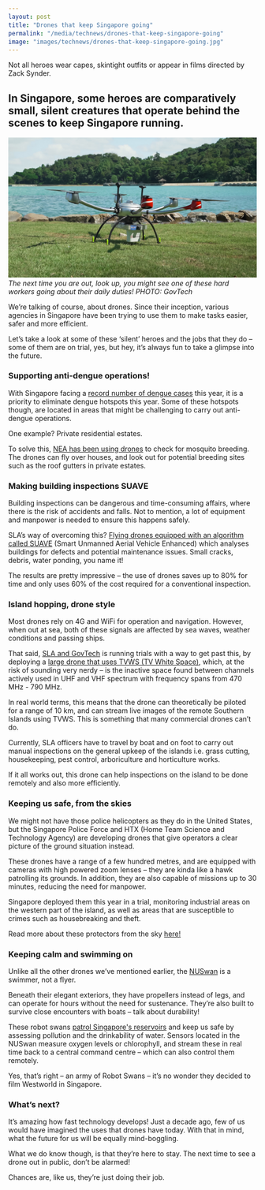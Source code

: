 ```yaml
---
layout: post
title: "Drones that keep Singapore going"
permalink: "/media/technews/drones-that-keep-singapore-going"
image: "images/technews/drones-that-keep-singapore-going.jpg"
---
```

Not all heroes wear capes, skintight outfits or appear in films directed by Zack Synder. 

In Singapore, some heroes are comparatively small, silent creatures that operate behind the scenes to keep Singapore running. 
---

![A Drone that operates on TV WS](/images/technews/drones-that-keep-singapore-going.jpg)*The next time you are out, look up, you might see one of these hard workers going about their daily duties! PHOTO: GovTech*

We’re talking of course, about drones. Since their inception, various agencies in Singapore have been trying to use them to make tasks easier, safer and more efficient. 

Let’s take a look at some of these ‘silent’ heroes and the jobs that they do – some of them are on trial, yes, but hey, it’s always fun to take a glimpse into the future. 

### **Supporting anti-dengue operations**!

With Singapore facing a [record number of dengue cases](https://www.channelnewsasia.com/news/singapore/singapore-dengue-cases-reach-record-22403-surpassing-2013-high-12992292) this year, it is  a priority to eliminate dengue hotspots this year. Some of these hotspots though, are located in areas that might be challenging to carry out anti-dengue operations. 

One example? Private residential estates. 

To solve this, [NEA has been using drones](https://www.straitstimes.com/singapore/drones-join-nea-battle-against-dengue) to check for mosquito breeding. The drones can fly over houses, and look out for potential breeding sites such as the roof gutters in private estates. 


### **Making building inspections SUAVE**


Building inspections can be dangerous and time-consuming affairs, where there is the risk of accidents and falls. Not to mention, a lot of equipment and manpower is needed to ensure this happens safely. 

SLA’s way of overcoming this? [Flying drones equipped with an algorithm called SUAVE](https://www.sla.gov.sg/qql/slot/u143/Newsroom/Newsletter/LANDAPR19/sla-suave.html) (Smart Unmanned Aerial Vehicle Enhanced) which analyses buildings for defects and potential maintenance issues. Small cracks, debris, water ponding, you name it! 

The results are pretty impressive – the use of drones saves up to 80% for time and only uses 60% of the cost required for a conventional inspection.

### **Island hopping, drone style**

Most drones rely on 4G and WiFi for operation and navigation. However, when out at sea, both of these signals are affected by sea waves, weather conditions and passing ships. 

That said, [SLA and GovTech](https://www.tech.gov.sg/media/technews/bringing-connectivity-to-the-southern-islands) is running trials with a way to get past this, by deploying a [large drone that uses TVWS (TV White Space)](https://www.straitstimes.com/tech/unmanned-drones-for-monitoring-singapores-southern-islands-on-trial), which, at the risk of sounding very nerdy –  is the inactive space found between channels actively used in UHF and VHF spectrum with frequency spans from 470 MHz - 790 MHz. 


In real world terms, this means that the drone can theoretically be piloted for a range of 10 km, and can stream live images of the remote Southern Islands using TVWS. This is something that many commercial drones can’t do.  

Currently, SLA officers have to travel by boat and on foot to carry out manual inspections on the general upkeep of the islands i.e. grass cutting, housekeeping, pest control, arboriculture and horticulture works.

If it all works out, this drone can help inspections on the island to be done remotely and also more efficiently. 


### **Keeping us safe, from the skies**
We might not have those police helicopters as they do in the United States, but the Singapore Police Force and HTX (Home Team Science and Technology Agency) are developing drones that give operators a clear picture of the ground situation instead. 

These drones have a range of a few hundred metres, and are equipped with cameras with high powered zoom lenses – they are kinda like a hawk patrolling its grounds. In addition, they are also capable of missions up to 30 minutes, reducing the need for manpower. 

Singapore deployed them this year in a trial, monitoring industrial areas on the western part of the island, as well as areas that are susceptible to crimes such as housebreaking and theft. 

Read more about these protectors from the sky [here!](https://www.straitstimes.com/singapore/surveillance-drones-operating-autonomously-take-to-the-sky-in-police-trial)

### **Keeping calm and swimming on**

Unlike all the other drones we’ve mentioned earlier, the [NUSwan](https://arl.nus.edu.sg/twiki6/bin/view/ARL/Swan) is a swimmer, not a flyer. 

Beneath their elegant exteriors, they have propellers instead of legs, and can operate for hours without the need for sustenance. They’re also built to survive close encounters with boats – talk about durability!  

These robot swans [patrol Singapore's reservoirs](https://www.straitstimes.com/singapore/environment/pub-gets-smart) and keep us safe by assessing pollution and the drinkability of water. Sensors located in the NUSwan measure oxygen levels or chlorophyll, and stream these in real time back to a central command centre – which can also control them remotely. 

Yes, that’s right – an army of Robot Swans – it’s no wonder they decided to film Westworld in Singapore.   


### **What’s next?**
It’s amazing how fast technology develops! Just a decade ago, few of us would have imagined the uses that drones have today. With that in mind, what the future for us will be equally mind-boggling.

What we do know though, is that they’re here to stay. The next time to see a drone out in public, don’t be alarmed! 

Chances are, like us, they’re just doing their job. 
